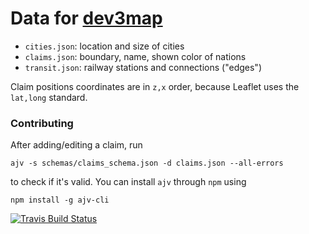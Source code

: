 # Data for [dev3map](https://dev3map.github.io/)

- `cities.json`: location and size of cities
- `claims.json`: boundary, name, shown color of nations
- `transit.json`: railway stations and connections ("edges")

Claim positions coordinates are in `z,x` order, because Leaflet uses the `lat,long` standard.

### Contributing
After adding/editing a claim, run

    ajv -s schemas/claims_schema.json -d claims.json --all-errors

to check if it's valid. You can install `ajv` through `npm` using

    npm install -g ajv-cli

[![Travis Build Status](https://travis-ci.org/dev3map/data.svg?branch=master)](https://travis-ci.org/dev3map/data)
